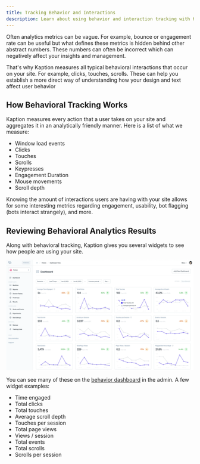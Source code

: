 ```yaml
---
title: Tracking Behavior and Interactions
description: Learn about using behavior and interaction tracking with Kaption.
---
```


Often analytics metrics can be vague. For example, bounce or engagement rate can be useful but what defines these metrics is hidden behind other abstract numbers. These numbers can often be incorrect which can negatively affect your insights and management.

That's why Kaption measures all typical behavioral interactions that occur on your site. For example, clicks, touches, scrolls. These can help you establish a more direct way of understanding how your design and text affect user behavior

## How Behavioral Tracking Works

Kaption measures every action that a user takes on your site and aggregates it in an analytically friendly manner. Here is a list of what we measure:

- Window load events
- Clicks
- Touches
- Scrolls
- Keypresses
- Engagement Duration
- Mouse movements
- Scroll depth

Knowing the amount of interactions users are having with your site allows for some interesting metrics regarding engagement, usability, bot flagging (bots interact strangely), and more.

## Reviewing Behavioral Analytics Results

Along with behavioral tracking, Kaption gives you several widgets to see how people are using your site.

![Behavior Dashboard](./behavioral-analytics-results.webp "Behavior Dashboard")

You can see many of these on the [behavior dashboard](https://app.kaption.co/site/_id_/dash/behavior) in the admin. A few widget examples:

- Time engaged
- Total clicks
- Total touches
- Average scroll depth
- Touches per session
- Total page views
- Views / session
- Total events
- Total scrolls
- Scrolls per session
